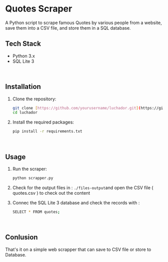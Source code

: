 # Quotes Scraper

A Python script to scrape famous Quotes by various people from a website, save them into a CSV file, and store them in a SQL database.
</br>

## Tech Stack

- Python 3.x
- SQL Lite 3
</br>

## Installation

1. Clone the repository:

   ```bash
   git clone [https://github.com/yourusername/luchador.git](https://github.com/tlmatjuda/luchador.git)
   cd luchador
   ```
2. Install the required packages:

   ```bash
   pip install -r requirements.txt
   ```
</br>

## Usage


1. Run the scraper:

   ```bash
   python scrapper.py
   ```
2. Check for the output files in : `./files-output`and open the CSV file ( quotes.csv ) to check out the content 
3. Connec the SQL Lite 3 database and check the records with :

    ```bash
   SELECT * FROM quotes;
   ```
</br>

## Conlusion

That's it on a simple web scrapper that can save to CSV file or store to Database.
